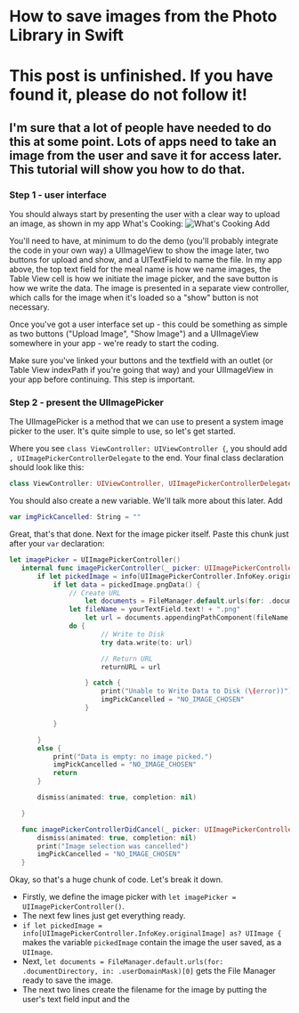 # How to save images from the Photo Library in Swift

# This post is unfinished. If you have found it, please do not follow it!


## I'm sure that a lot of people have needed to do this at some point. Lots of apps need to take an image from the user and save it for access later. This tutorial will show you how to do that.


### Step 1 - user interface
You should always start by presenting the user with a clear way to upload an image, as shown in my app What's Cooking:
![What's Cooking Add](https://cdn.itsnoahevans.co.uk/devblog/imgs/tutorials/save-image-swift/wc-add.png)


You'll need to have, at minimum to do the demo (you'll probably integrate the code in your own way) a UIImageView to show the image later, two buttons for upload and show, and a UITextField to name the file. In my app above, the top text field for the meal name is how we name images, the Table View cell is how we initiate the image picker, and the save button is how we write the data. The image is presented in a separate view controller, which calls for the image when it's loaded so a "show" button is not necessary.


Once you've got a user interface set up - this could be something as simple as two buttons ("Upload Image", "Show Image") and a UIImageView somewhere in your app - we're ready to start the coding.


Make sure you've linked your buttons and the textfield with an outlet (or Table View indexPath if you're going that way) and your UIImageView in your app before continuing. This step is important.


### Step 2 - present the UIImagePicker
The UIImagePicker is a method that we can use to present a system image picker to the user. It's quite simple to use, so let's get started.

Where you see `class ViewController: UIViewController {`, you should add `, UIImagePickerControllerDelegate` to the end. Your final class declaration should look like this:

``` swift
class ViewController: UIViewController, UIImagePickerControllerDelegate {
```

You should also create a new variable. We'll talk more about this later. Add
``` swift
var imgPickCancelled: String = ""
```

Great, that's that done. Next for the image picker itself.
Paste this chunk just after your `var` declaration:
``` swift
let imagePicker = UIImagePickerController()
   internal func imagePickerController(_ picker: UIImagePickerController, didFinishPickingMediaWithInfo info: [UIImagePickerController.InfoKey : Any]) {
       if let pickedImage = info[UIImagePickerController.InfoKey.originalImage] as? UIImage {
           if let data = pickedImage.pngData() {
               // Create URL
                   let documents = FileManager.default.urls(for: .documentDirectory, in: .userDomainMask)[0]
               let fileName = yourTextField.text! + ".png"
                   let url = documents.appendingPathComponent(fileName)
               do {
                       // Write to Disk
                       try data.write(to: url)

                       // Return URL
                       returnURL = url

                   } catch {
                       print("Unable to Write Data to Disk (\(error))")
                       imgPickCancelled = "NO_IMAGE_CHOSEN"
                   }

           }

       }
       else {
           print("Data is empty: no image picked.")
           imgPickCancelled = "NO_IMAGE_CHOSEN"
           return
       }

       dismiss(animated: true, completion: nil)

   }

   func imagePickerControllerDidCancel(_ picker: UIImagePickerController) {
       dismiss(animated: true, completion: nil)
       print("Image selection was cancelled")
       imgPickCancelled = "NO_IMAGE_CHOSEN"
   }
```

Okay, so that's a huge chunk of code. Let's break it down.

* Firstly, we define the image picker with `let imagePicker = UIImagePickerController()`.
* The next few lines just get everything ready.
* `if let pickedImage = info[UIImagePickerController.InfoKey.originalImage] as? UIImage {` makes the variable `pickedImage` contain the image the user saved, as a `UIImage`.
* Next, `let documents = FileManager.default.urls(for: .documentDirectory, in: .userDomainMask)[0]` gets the File Manager ready to save the image.
* The next two lines create the filename for the image by putting the user's text field input and the
